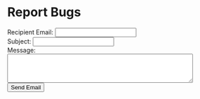 # Report Bugs

<!DOCTYPE html>
<html lang="en">
<head>
    <meta charset="UTF-8">
    <meta name="viewport" content="width=device-width, initial-scale=1.0">
    <title>Email Form Example</title>
</head>
<body>
    <form action="send_email.php" method="post">
        <label for="email">Recipient Email:</label>
        <input type="email" id="email" name="email"><br>
        <label for="subject">Subject:</label>
        <input type="text" id="subject" name="subject"><br>
        <label for="message">Message:</label><br>
        <textarea id="message" name="message" rows="4" cols="50"></textarea><br>
        <button type="submit">Send Email</button>
    </form>
</body>
</html>
